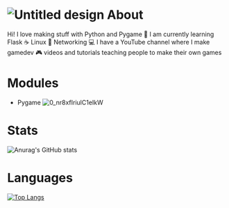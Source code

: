 ![Untitled design](https://user-images.githubusercontent.com/85095943/148770699-8037c490-ed65-48c3-8d1c-dadf63b95ddd.png)
About
==============
Hi! I love making stuff with Python and Pygame 🐍 I am currently learning Flask ☕ Linux 🐧 Networking 💻
I have a YouTube channel where I make gamedev 🎮 videos and tutorials teaching people to make their own games

Modules
==============
- Pygame ![0_nr8xfIriulC1eIkW](https://user-images.githubusercontent.com/85095943/148772247-085e556d-7a09-4c72-a041-ad5ee388e5e6.png)

Stats
==============
![Anurag's GitHub stats](https://github-readme-stats.vercel.app/api?username=ScriptLineStudios&show_icons=true&theme=blue-green)

Languages
==============
[![Top Langs](https://github-readme-stats.vercel.app/api/top-langs/?username=ScriptLineStudios&show_icons=true&theme=blue-green)](https://github.com/anuraghazra/github-readme-stats)
